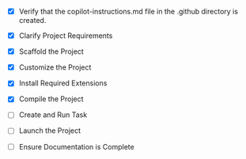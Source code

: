 <!-- Use this file to provide workspace-specific custom instructions to Copilot. For more details, visit https://code.visualstudio.com/docs/copilot/copilot-customization#_use-a-githubcopilotinstructionsmd-file -->
- [x] Verify that the copilot-instructions.md file in the .github directory is created.

- [x] Clarify Project Requirements
	<!-- LeadVille Impact Bridge - BLE-based shooting sports impact detection system -->

- [x] Scaffold the Project
	<!--
	✓ Created complete Python project structure with src/ layout
	✓ Set up impact_bridge library package with all core modules
	✓ Created main leadville_bridge.py application entry point
	✓ Added logging directories and configuration structure
	-->

- [x] Customize the Project
	<!--
	✓ Developed complete BLE impact sensor bridge application
	✓ Implemented all core components from TinTown working code
	✓ Added production-ready features like auto-calibration and statistical timing
	✓ Created comprehensive configuration and logging systems
	-->

- [x] Install Required Extensions
	<!-- No specific extensions required for Python BLE project -->

- [x] Compile the Project
	<!--
	Verify that all previous steps have been completed.
	Install any missing dependencies.
	Run diagnostics and resolve any issues.
	Check for markdown files in project folder for relevant instructions on how to do this.
	-->

- [ ] Create and Run Task
	<!--
	Verify that all previous steps have been completed.
	Check https://code.visualstudio.com/docs/debugtest/tasks to determine if the project needs a task. If so, use the create_and_run_task to create and launch a task based on package.json, README.md, and project structure.
	Skip this step otherwise.
	 -->

- [ ] Launch the Project
	<!--
	Verify that all previous steps have been completed.
	Prompt user for debug mode, launch only if confirmed.
	 -->

- [ ] Ensure Documentation is Complete
	<!--
	Verify that all previous steps have been completed.
	Verify that README.md and the copilot-instructions.md file in the .github directory exists and contains current project information.
	Clean up the copilot-instructions.md file in the .github directory by removing all HTML comments.
	 -->
